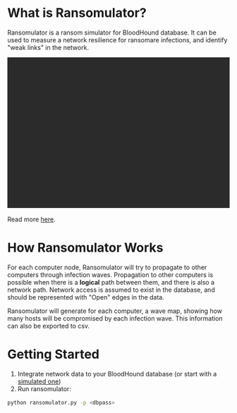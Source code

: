 # What is Ransomulator?
Ransomulator is a ransom simulator for BloodHound database. It can be used to measure a network resilience for ransomare infections, and identify "weak links" in the network.

![Ransomulator demo](./demos/ransomulator.gif)  

Read more [here](https://zeronetworks.com/blog/adversary-resilience-via-least-privilege-networking-part-1/).

# How Ransomulator Works
For each computer node, Ransomulator will try to propagate to other computers through infection waves.
Propagation to other computers is possible when there is a **logical** path between them, and there is also a network path. 
Network access is assumed to exist in the database, and should be represented with "Open" edges in the data.

Ransomulator will generate for each computer, a wave map, showing how many hosts will be compromised by each infection wave.
This information can also be exported to csv. 

# Getting Started
1. Integrate network data to your BloodHound database (or start with a [simulated one](../DBCreator))
2. Run ransomulator: 
```bash
python ransomulator.py -p <dbpass>
```
